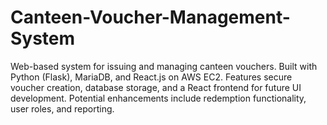 # Canteen-Voucher-Management-System
 Web-based system for issuing and managing canteen vouchers. Built with Python (Flask), MariaDB, and React.js on AWS EC2. Features secure voucher creation, database storage, and a React frontend for future UI development. Potential enhancements include redemption functionality, user roles, and reporting.
